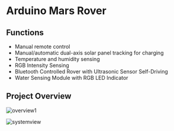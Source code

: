 # Arduino Mars Rover

## Functions 

- Manual remote control
- Manual/automatic dual-axis solar panel tracking for charging
- Temperature and humidity sensing
- RGB Intensity Sensing
- Bluetooth Controlled Rover with Ultrasonic Sensor Self-Driving
- Water Sensing Module with RGB LED Indicator

## Project Overview

![overview1](https://github.com/vic9112/MarsRover/assets/137171415/4f6a7626-de28-452f-9a98-6d95c7bacc7e)

![systemview](https://github.com/vic9112/MarsRover/assets/137171415/20ad26e5-f1ae-44dc-be27-08700006ecd6)
